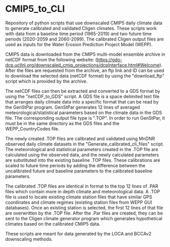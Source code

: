 # CMIP5_to_CLI
Repository of python scripts that use downscaled CMIP5 daily climate data to generate calibrated and validated Cligen climates. These scripts work with data from a baseline time period (1965-2019) and two future time periods (2020-2059 and 2060-2099). The calibrated Cligen output files are used as inputs for the Water Erosion Prediction Project Model (WEPP).

CMIP5 data is downloaded from the CMIP5 multi-model ensemble archive in netCDF format from the following website: (https://gdo-dcp.ucllnl.org/downscaled_cmip_projections/dcpInterface.html#Welcome). After the files are requested from the archive, an ftp link and ID can be used to download the selected data (netCDF format) by using the "download_ftp" script which is provided by the archive.

The netCDF files can then be extracted and converted to a GDS format by using the "netCDF_to_GDS" script. A GDS file is a space delimited text file that arranges daily climate data into a specific format that can be read by the GenStPar program. GenStPar generates 12 lines of averaged meteorological/statistical parameters based on the climate data in the GDS file. The corresponding output file type is ".TOP". In order to run GenStPar, it must be in the same directory as the GDS files and the WEPP_CountryCodes file. 

The newly created .TOP files are calibrated and validated using MnDNR observed daily climate datasets in the "Generate_calibrated_cli_files" script. The meteorological and statistical parameters created in the .TOP file are calculated using the observed data, and the newly calculated parameters are substituted into the existing baseline .TOP files. These calibrations are scaled to future time periods by adding the difference between the uncalibrated future and baseline parameters to the calibrated baseline parameters. 

The calibrated .TOP files are identical in format to the top 12 lines of .PAR files which contain more in depth climate and meteorological data. A .TOP file is used to locate existing climate station files that have similar GPS coordinates and climate regimes (existing station files from WEPP GUI databases). Once an existing station is selected, the first 12 lines of that file are overwritten by the .TOP file. After the .Par files are created, they can be sent to the Cligen climate generator program which generates hypothetical climates based on the calibrated CMIP5 data.

These scripts are meant for data generated by the LOCA and BCCAv2 downscaling methods. 

